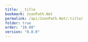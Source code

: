 ```yaml
---
title: __title
bookmark: JsonPath.Net
permalink: /api/JsonPath.Net/:title/
folder: true
order: "10.08"
version: "0.8.0"
---
```

